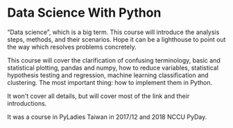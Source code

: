 # Data Science With Python

“Data science”, which is a big term. This course will introduce the analysis steps, methods, and their scenarios. Hope it can be a lighthouse to point out the way which resolves problems concretely.

This course will cover the clarification of confusing terminology, basic and statistical plotting, pandas and numpy, how to reduce variables, statistical hypothesis testing and regression, machine learning classification and clustering. The most important thing: how to implement them in Python.

It won't cover all details, but will cover most of the link and their introductions.

It was a course in PyLadies Taiwan in 2017/12 and 2018 NCCU PyDay.
